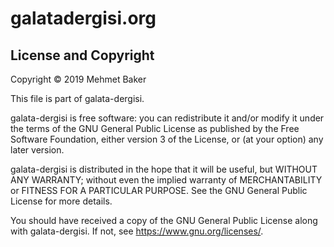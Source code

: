 # galatadergisi.org

## License and Copyright

Copyright &copy; 2019 Mehmet Baker

This file is part of galata-dergisi.

galata-dergisi is free software: you can redistribute it and/or modify
it under the terms of the GNU General Public License as published by
the Free Software Foundation, either version 3 of the License, or
(at your option) any later version.

galata-dergisi is distributed in the hope that it will be useful,
but WITHOUT ANY WARRANTY; without even the implied warranty of
MERCHANTABILITY or FITNESS FOR A PARTICULAR PURPOSE.  See the
GNU General Public License for more details.

You should have received a copy of the GNU General Public License
along with galata-dergisi. If not, see <https://www.gnu.org/licenses/>.
